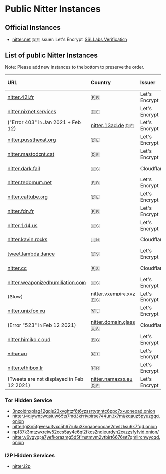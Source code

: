 # Public Nitter Instances

## Official Instances

* [nitter.net](https://nitter.net) 🇩🇪
  Issuer: Let's Encrypt, [SSLLabs Verification](https://www.ssllabs.com/ssltest/analyze.html?d=nitter.net)

## List of public Nitter Instances
Note: Please add new instances to the bottom to preserve the order.
<!-- hide it from the top, otherwise it might get as popular as invidious
* [nitter.snopyta.org](https://nitter.snopyta.org) 🇫🇮
  Issuer: Let's Encrypt, [SSLLabs Verification](https://www.ssllabs.com/ssltest/analyze.html?d=nitter.snopyta.org)
-->
| URL                                                                          | Country                                                 | Issuer       | Issuer-link                                                                               |
|:-----------------------------------------------------------------------------|:--------------------------------------------------------|:-------------|:-------------------------------------------------------------------------------------------------------|
| [nitter.42l.fr](https://nitter.42l.fr/)                                      | 🇫🇷                                                    | Let's Encrypt| [SSLLabs Verification](https://www.ssllabs.com/ssltest/analyze.html?d=nitter.42l.fr)                    |
| [nitter.nixnet.services](https://nitter.nixnet.services/)                    | 🇩🇪                                                    | Let's Encrypt| [SSLLabs Verification](https://www.ssllabs.com/ssltest/analyze.html?d=nitter.nixnet.services)           |
| ("Error 403" in Jan 2021 + Feb 12)                                           | [nitter.13ad.de](https://nitter.13ad.de) 🇩🇪           | Let's Encrypt| [SSLLabs Verification](https://www.ssllabs.com/ssltest/analyze.html?d=nitter.13ad.de)                   |
| [nitter.pussthecat.org](https://nitter.pussthecat.org)                       | 🇩🇪                                                    | Let's Encrypt| [SSLLabs Verification](https://www.ssllabs.com/ssltest/analyze.html?d=nitter.pussthecat.org)            |
| [nitter.mastodont.cat](https://nitter.mastodont.cat)                         | 🇩🇪                                                    | Let's Encrypt| [SSLLabs Verification](https://www.ssllabs.com/ssltest/analyze.html?d=nitter.mastodont.cat)             |
| [nitter.dark.fail](https://nitter.dark.fail)                                 | 🇺🇸                                                    | Cloudflare   | [SSLLabs Verification](https://www.ssllabs.com/ssltest/analyze.html?d=nitter.dark.fail)                    |
| [nitter.tedomum.net](https://nitter.tedomum.net/)                            | 🇫🇷                                                    | Let's Encrypt| [SSLLabs Verification](https://www.ssllabs.com/ssltest/analyze.html?d=nitter.tedomum.net)               |
| [nitter.cattube.org](https://nitter.cattube.org/)                            | 🇩🇪                                                    | Let's Encrypt| [SSLLabs Verification](https://www.ssllabs.com/ssltest/analyze.html?d=nitter.cattube.org)               |
| [nitter.fdn.fr](https://nitter.fdn.fr/)                                      | 🇫🇷                                                    | Let's Encrypt| [SSLLabs Verification](https://www.ssllabs.com/ssltest/analyze.html?d=nitter.fdn.fr)                    |
| [nitter.1d4.us](https://nitter.1d4.us/)                                      | 🇺🇸                                                    | Let's Encrypt| [SSLLabs Verification](https://www.ssllabs.com/ssltest/analyze.html?d=nitter.1d4.us)                    |
| [nitter.kavin.rocks](https://nitter.kavin.rocks)                             | 🇮🇳                                                    | Cloudflare   | [SSLLabs Verification](https://www.ssllabs.com/ssltest/analyze.html?d=nitter.kavin.rocks)              |
| [tweet.lambda.dance](https://tweet.lambda.dance)                             | 🇺🇸                                                    | Let's Encrypt| [SSLLabs Verification](https://www.ssllabs.com/ssltest/analyze.html?d=tweet.lambda.dance)               |
| [nitter.cc](https://nitter.cc)                                               | 🇷🇸                                                    | Cloudflare   | [SSLLabs Verification](https://www.ssllabs.com/ssltest/analyze.html?d=nitter.cc)                       |
| [nitter.weaponizedhumiliation.com](https://nitter.weaponizedhumiliation.com) | 🇺🇸                                                    | Let's Encrypt| [SSLLabs Verification](https://www.ssllabs.com/ssltest/analyze.html?d=nitter.weaponizedhumiliation.com) |
| (Slow)                                                                       | [nitter.vxempire.xyz](https://nitter.vxempire.xyz) 🇪🇸 | Let's Encrypt| [SSLLabs Verification](https://www.ssllabs.com/ssltest/analyze.html?d=nitter.vxempire.xyz)               |
| [nitter.unixfox.eu](https://nitter.unixfox.eu)                               | 🇳🇱                                                    | Let's Encrypt| [SSLLabs Verification](https://www.ssllabs.com/ssltest/analyze.html?d=nitter.unixfox.eu)                 |
| (Error "523" in Feb 12 2021)                                                 | [nitter.domain.glass](https://nitter.domain.glass) 🇺🇸 | Cloudflare   | [SSLLabs Verification](https://www.ssllabs.com/ssltest/analyze.html?d=nitter.domain.glass)                 |
| [nitter.himiko.cloud](https://nitter.himiko.cloud)                           | 🇧🇬                                                    | Let's Encrypt| [SSLLabs Verification](https://www.ssllabs.com/ssltest/analyze.html?d=nitter.himiko.cloud)              |
| [nitter.eu](https://nitter.eu)                                               | 🇫🇮                                                    | Let's Encrypt| [SSLLabs Verification](https://www.ssllabs.com/ssltest/analyze.html?d=nitter.eu)                        |
| [nitter.ethibox.fr](https://nitter.ethibox.fr)                               | 🇫🇷                                                    | Let's Encrypt| [SSLLabs Verification](https://www.ssllabs.com/ssltest/analyze.html?d=nitter.ethibox.fr)                |
| (Tweets are not displayed in Feb 12 2021)                                    | [nitter.namazso.eu](https://nitter.namazso.eu) 🇩🇪     | Let's Encrypt| [SSLLabs Verification](https://www.ssllabs.com/ssltest/analyze.html?d=nitter.namazso.eu)                |




### Tor Hidden Service
* [3nzoldnxplag42gqjs23xvghtzf6t6yzssrtytnntc6ppc7xxuoneoad.onion](http://3nzoldnxplag42gqjs23xvghtzf6t6yzssrtytnntc6ppc7xxuoneoad.onion/)
* [nitter.l4qlywnpwqsluw65ts7md3khrivpirse744un3x7mlskqauz5pyuzgqd.onion](http://nitter.l4qlywnpwqsluw65ts7md3khrivpirse744un3x7mlskqauz5pyuzgqd.onion/)
* [nitterlgj3n5fgwesu3vxc5h67ruku33nqaoeoocae2mvlzhsu6k7fqd.onion](http://nitterlgj3n5fgwesu3vxc5h67ruku33nqaoeoocae2mvlzhsu6k7fqd.onion/)
* [npf37k3mtzwxreiw52ccs5ay4e6qt2fkcs2ndieurdyn2cuzzsfyfvid.onion/](http://npf37k3mtzwxreiw52ccs5ay4e6qt2fkcs2ndieurdyn2cuzzsfyfvid.onion/)
* [nitter.v6vgyqpa7yefkorazmg5d5fimstmvm2vtbirt6676mt7qmllrcnwycqd.onion](http://nitter.v6vgyqpa7yefkorazmg5d5fimstmvm2vtbirt6676mt7qmllrcnwycqd.onion/)

### I2P Hidden Services
* [nitter.i2p](http://axd6uavsstsrvstva4mzlzh4ct76rc6zdug3nxdgeitrzczhzf4q.b32.i2p/)